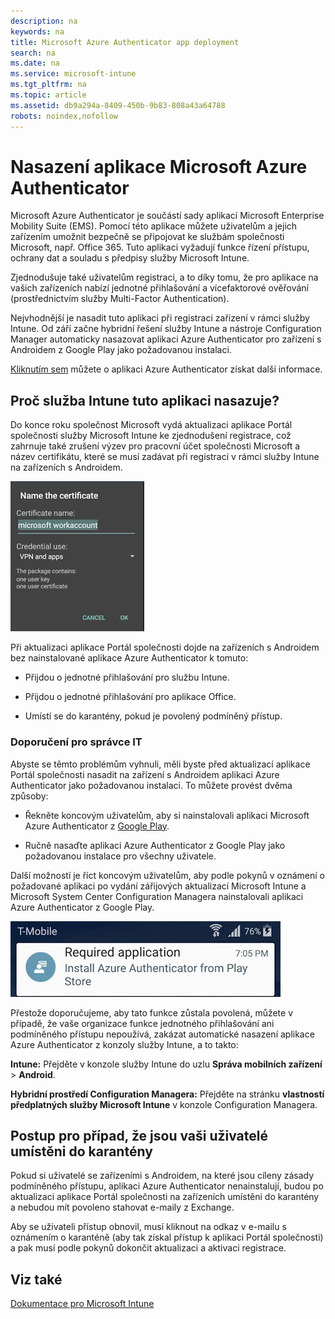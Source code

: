 ```yaml
---
description: na
keywords: na
title: Microsoft Azure Authenticator app deployment
search: na
ms.date: na
ms.service: microsoft-intune
ms.tgt_pltfrm: na
ms.topic: article
ms.assetid: db9a294a-8409-450b-9b83-808a43a64788
robots: noindex,nofollow
---
```

# Nasazen&#237; aplikace Microsoft Azure Authenticator
Microsoft Azure Authenticator je součástí sady aplikací Microsoft Enterprise Mobility Suite (EMS). Pomocí této aplikace můžete uživatelům a jejich zařízením umožnit bezpečně se připojovat ke službám společnosti Microsoft, např. Office 365. Tuto aplikaci vyžadují funkce řízení přístupu, ochrany dat a souladu s předpisy služby Microsoft Intune.

Zjednodušuje také uživatelům registraci, a to díky tomu, že pro aplikace na vašich zařízeních nabízí jednotné přihlašování a vícefaktorové ověřování (prostřednictvím služby Multi-Factor Authentication).

Nejvhodnější je nasadit tuto aplikaci při registraci zařízení v rámci služby Intune. Od září začne hybridní řešení služby Intune a nástroje Configuration Manager automaticky nasazovat aplikaci Azure Authenticator pro zařízení s Androidem z Google Play jako požadovanou instalaci.

[Kliknutím sem](https://msdn.microsoft.com/en-us/library/azure/dn858223.aspx) můžete o aplikaci Azure Authenticator získat další informace.

## Proč služba Intune tuto aplikaci nasazuje?
Do konce roku společnost Microsoft vydá aktualizaci aplikace Portál společnosti služby Microsoft Intune ke zjednodušení registrace, což zahrnuje také zrušení výzev pro pracovní účet společnosti Microsoft a název certifikátu, které se musí zadávat při registraci v rámci služby Intune na zařízeních s Androidem.

![](../Image/Azure_Authenticator_certificate.jpg)

Při aktualizaci aplikace Portál společnosti dojde na zařízeních s Androidem bez nainstalované aplikace Azure Authenticator k tomuto:

-   Přijdou o jednotné přihlašování pro službu Intune.

-   Přijdou o jednotné přihlašování pro aplikace Office.

-   Umístí se do karantény, pokud je povolený podmíněný přístup.

### Doporučení pro správce IT
Abyste se těmto problémům vyhnuli, měli byste před aktualizací aplikace Portál společnosti nasadit na zařízení s Androidem aplikaci Azure Authenticator jako požadovanou instalaci. To můžete provést dvěma způsoby:

-   Řekněte koncovým uživatelům, aby si nainstalovali aplikaci Microsoft Azure Authenticator z [Google Play](https://play.google.com/store/apps/details?id=com.azure.authenticator).

-   Ručně nasaďte aplikaci Azure Authenticator z Google Play jako požadovanou instalace pro všechny uživatele.

Další možností je říct koncovým uživatelům, aby podle pokynů v oznámení o požadované aplikaci po vydání zářijových aktualizací Microsoft Intune a Microsoft System Center Configuration Managera nainstalovali aplikaci Azure Authenticator z Google Play.

![](../Image/Azure_Authenticator_required_install.jpg)

Přestože doporučujeme, aby tato funkce zůstala povolená, můžete v případě, že vaše organizace funkce jednotného přihlašování ani podmíněného přístupu nepoužívá, zakázat automatické nasazení aplikace Azure Authenticator z konzoly služby Intune, a to takto:

**Intune:** Přejděte v konzole služby Intune do uzlu **Správa mobilních zařízení** &gt; **Android**.

**Hybridní prostředí Configuration Managera:** Přejděte na stránku **vlastností předplatných služby Microsoft Intune** v konzole Configuration Managera.

## Postup pro případ, že jsou vaši uživatelé umístěni do karantény
Pokud si uživatelé se zařízeními s Androidem, na které jsou cíleny zásady podmíněného přístupu, aplikaci Azure Authenticator nenainstalují, budou po aktualizaci aplikace Portál společnosti na zařízeních umístěni do karantény a nebudou mít povoleno stahovat e-maily z Exchange.

Aby se uživateli přístup obnovil, musí kliknout na odkaz v e-mailu s oznámením o karanténě (aby tak získal přístup k aplikaci Portál společnosti) a pak musí podle pokynů dokončit aktualizaci a aktivaci registrace.

## Viz také
[Dokumentace pro Microsoft Intune](../Topic/Documentation_for_Microsoft_Intune.md)

